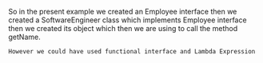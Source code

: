 So in the present example we created an Employee interface then we created
a SoftwareEngineer class which implements Employee interface then we created its object
which then we are using to call the method getName.

```However we could have used functional interface and Lambda Expression```

